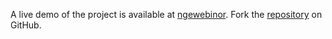 A live demo of the project is available at [ngewebinor](https://ngewebinor.pages.dev/).
Fork the [repository](https://github.com/jojtoview) on GitHub.